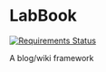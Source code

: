 # LabBook
[![Requirements Status](https://requires.io/github/knary/LabBook/requirements.svg?branch=master)](https://requires.io/github/knary/LabBook/requirements/?branch=master)

A blog/wiki framework